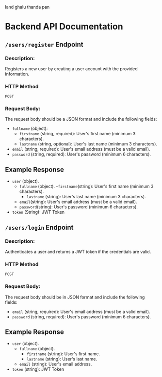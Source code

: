 land ghalu thanda pan



# Backend API Documentation

##  `/users/register` Endpoint


### Description:
Registers a new user by creating a user account with the provided information.

### HTTP Method

`POST`


### Request Body:
The request body should be a JSON format and include the following fields:

- `fullname` (object):
  - `firstname` (string, required): User's first name (minimum 3 characters).
  - `lastname` (string, optional): User's last name (minimum 3 characters).
- `email` (string, required): User's email address (must be a valid email).
- `password` (string, required): User's password (minimum 6 characters).

## Example Response


- `user` (object).
  - `fullname` (object).
    -`firstname`(string): User's first name (minimum 3 characters).
    - `lastname` (string): User's last name (minimum 3 characters).
  - `email`(string): User's email address (must be a valid email).
  - `password`(string): User's password (minimum 6 characters).
- `token` (String): JWT Token

## `/users/login` Endpoint

### Description:
Authenticates a user and returns a JWT token if the credentials are valid.

### HTTP Method

`POST`

### Request Body:
The request body should be in JSON format and include the following fields:

- `email` (string, required): User's email address (must be a valid email).
- `password` (string, required): User's password (minimum 6 characters).

## Example Response

- `user` (object).
  - `fullname` (object).
    - `firstname` (string): User's first name.
    - `lastname` (string): User's last name.
  - `email` (string): User's email address.
- `token` (string): JWT Token


